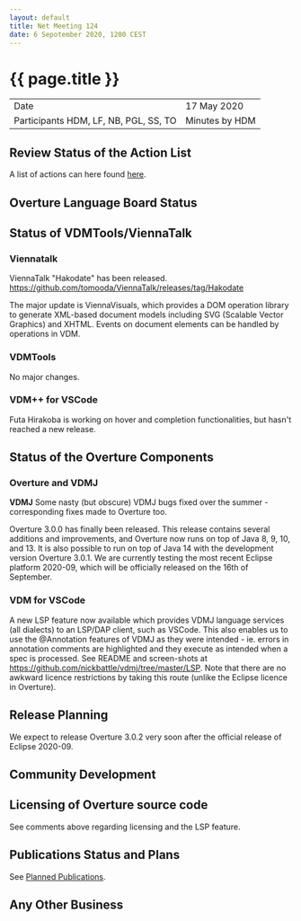 ```yaml
---
layout: default
title: Net Meeting 124
date: 6 Sepotember 2020, 1200 CEST
---
```


<script src="https://code.jquery.com/jquery-1.11.1.min.js">
</script>
<script src="/javascripts/edit.js"></script>
<script>setEditButonNm();</script>

# {{ page.title }}

|||
|---|---|
| Date | 17 May 2020 |
| Participants HDM, LF, NB, PGL, SS, TO  |   Minutes by HDM   |

## Review Status of the Action List

A list of actions can here found [here](https://github.com/overturetool/overturetool.github.io/issues?q=is%3Aissue+is%3Aopen+label%3A%22action+net-meeting%22).



## Overture Language Board Status


## Status of VDMTools/ViennaTalk

### Viennatalk

ViennaTalk "Hakodate" has been released. https://github.com/tomooda/ViennaTalk/releases/tag/Hakodate

The major update is ViennaVisuals, which provides a DOM operation library to generate XML-based document models including SVG (Scalable Vector Graphics) and XHTML. Events on document elements can be handled by operations in VDM.

### VDMTools

No major changes.

### VDM++ for VSCode

Futa Hirakoba is working on hover and completion functionalities, but hasn't reached a new release.

##  Status of the Overture Components

### Overture and VDMJ

**VDMJ** Some nasty (but obscure) VDMJ bugs fixed over the summer - corresponding fixes made to Overture too.

Overture 3.0.0 has finally been released. This release contains several additions and improvements, and Overture now runs on top of Java 8, 9, 10, and 13. It is also possible to run on top of Java 14 with the development version Overture 3.0.1. We are currently testing the most recent Eclipse platform 2020-09, which will be officially released on the 16th of September. 

### VDM for VSCode

A new LSP feature now available which provides VDMJ language services (all dialects) to an LSP/DAP client, such as VSCode. This also enables us to use the @Annotation features of VDMJ as they were intended - ie. errors in annotation comments are highlighted and they execute as intended when a spec is processed. See README and screen-shots at https://github.com/nickbattle/vdmj/tree/master/LSP. Note that there are no awkward licence restrictions by taking this route (unlike the Eclipse licence in Overture).


##  Release Planning

We expect to release Overture 3.0.2 very soon after the official release of Eclipse 2020-09.  

##  Community Development

##  Licensing of Overture source code

See comments above regarding licensing and the LSP feature.

##  Publications Status and Plans

See [Planned Publications](http://overturetool.org/publications/PlannedPublications.html).


##  Any Other Business


<div id="edit_page_div"></div>

